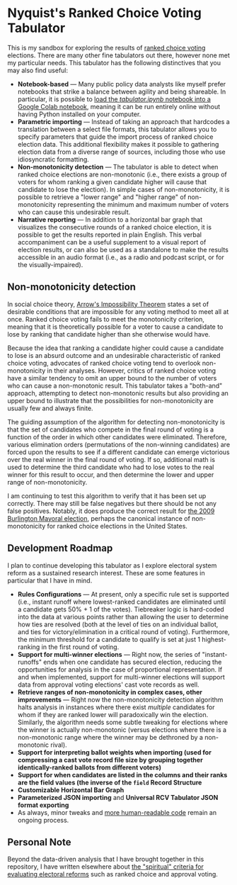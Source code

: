# Nyquist's Ranked Choice Voting Tabulator

This is my sandbox for exploring the results of [ranked choice voting](https://en.wikipedia.org/wiki/Ranked_voting) elections. There are many other fine tabulators out there, however none met my particular needs. This tabulator has the following distinctives that you may also find useful:

* **Notebook-based** — Many public policy data analysts like myself prefer notebooks that strike a balance between agility and being shareable. In particular, it is possible to [load the _tabulator.ipynb_ notebook into a Google Colab notebook](https://githubtocolab.com/KalebNyquist/ranked-choice-tabulator/blob/main/tabulator.ipynb), meaning it can be run entirely online without having Python installed on your computer.
* **Parametric importing** — Instead of taking an approach that hardcodes a translation between a select file formats, this tabulator allows you to specify parameters that guide the import process of ranked choice election data. This additional flexibility makes it possible to gathering election data from a diverse range of sources, including those who use idiosyncratic formatting.
* **Non-monotonicity detection** — The tabulator is able to detect when ranked choice elections are non-monotonic (i.e., there exists a group of voters for whom ranking a given candidate higher will cause that candidate to lose the election). In simple cases of non-monotonicity, it is possible to retrieve a "lower range" and "higher range" of non-monotonicity representing the minimum and maximum number of voters who can cause this undesirable result.
* **Narrative reporting** — In addition to a horizontal bar graph that visualizes the consecutive rounds of a ranked choice election, it is possible to get the results reported in plain English. This verbal accompaniment can be a useful supplement to a visual report of election results, or can also be used as a standalone to make the results accessible in an audio format (i.e., as a radio and podcast script, or for the visually-impaired).



## Non-monotonicity detection

In social choice theory, [Arrow's Impossibility Theorem](https://en.wikipedia.org/wiki/Arrow's_impossibility_theorem) states a set of desirable conditions that are impossible for any voting method to meet all at once. Ranked choice voting fails to meet the monotonicity criterion, meaning that it is theoretically possible for a voter to cause a candidate to lose by ranking that candidate higher than she otherwise would have. 

Because the idea that ranking a candidate higher could cause a candidate to lose is an absurd outcome and an undesirable characteristic of ranked choice voting, advocates of ranked choice voting tend to overlook non-monotonicity in their analyses. However, critics of ranked choice voting have a similar tendency to omit an upper bound to the number of voters who can cause a non-monotonic result. This tabulator takes a "both-and" approach, attempting to detect non-monotonic results but also providing an upper bound to illustrate that the possibilities for non-monotonicity are usually few and always finite.

The guiding assumption of the algorithm for detecting non-monotonicity is that the set of candidates who compete in the final round of voting is a function of the order in which other candidates were eliminated. Therefore, various elimination orders (permutations of the non-winning candidates) are forced upon the results to see if a different candidate can emerge victorious over the real winner in the final round of voting. If so, additional math is used to determine the third candidate who had to lose votes to the real winner for this result to occur, and then determine the lower and upper range of non-monotonicity.

I am continuing to test this algorithm to verify that it has been set up correctly. There may still be false negatives but there should be not any false positives. Notably, it does produce the correct result for [the 2009 Burlington Mayoral election](example_outputs/Burlington%202009%20Mayor.md), perhaps the canonical instance of non-monotonicity for ranked choice elections in the United States.



## Development Roadmap

I plan to continue developing this tabulator as I explore electoral system reform as a sustained research interest. These are some features in particular that I have in mind.

* **Rules Configurations** — At present, only a specific rule set is supported (i.e., instant runoff where lowest-ranked candidates are eliminated until a candidate gets 50% + 1 of the votes). Tiebreaker logic is hard-coded into the data at various points rather than allowing the user to determine how ties are resolved (both at the level of ties on an individual ballot, and ties for victory/elimination in a critical round of voting). Furthermore, the minimum threshold for a candidate to qualify is set at just 1 highest-ranking in the first round of voting.
* **Support for multi-winner elections** — Right now, the series of "instant-runoffs" ends when one candidate has secured election, reducing the opportunities for analysis in the case of proportional representation. If and when implemented, support for multi-winner elections will support data from approval voting elections' cast vote records as well.
* **Retrieve ranges of non-monotonicity in complex cases, other improvements** — Right now the non-monotonicity detection algorithm halts analysis in instances where there exist _multiple_ candidates for whom if they are ranked lower will paradoxically win the election. Similarly, the algorithm needs some subtle tweaking for elections where the winner is actually non-monotonic (versus elections where there is a non-monotonic range where the winner may be dethroned by a non-monotonic rival).
* **Support for interpreting ballot weights when importing (used for compressing a cast vote record file size by grouping together identically-ranked ballots from different voters)** 
* **Support for when candidates are listed in the columns and their ranks are the field values (the inverse of the `field` Record Structure** 
* **Customizable Horizontal Bar Graph**
* **Parameterized JSON importing** and **Universal RCV Tabulator JSON format exporting**
* As always, minor tweaks and [more human-readable code](https://twitter.com/martinfowler/status/1067179181140844544) remain an ongoing process.



## Personal Note

Beyond the data-driven analysis that I have brought together in this repository, I have written elsewhere about [the "spiritual" criteria for evaluating electoral reforms](https://thefulcrum.us/Elections/Voting/faith-and-voting) such as ranked choice and approval voting. 

